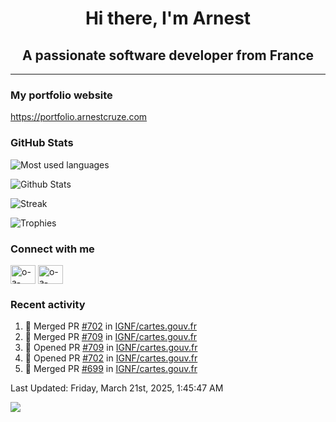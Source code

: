 <h1 align="center">Hi there, I'm Arnest</h1>
<h2 align="center">A passionate software developer from France</h2>

---

### My portfolio website

https://portfolio.arnestcruze.com

### GitHub Stats

![Most used languages](https://github-readme-stats.vercel.app/api/top-langs/?username=ocruze&langs_count=10&layout=compact&hide=tsql)

![Github Stats](https://github-readme-stats.vercel.app/api?username=ocruze&count_private=true&show_icons=true&title_color=fff&text_color=fff&bg_color=30,36d1dc,904e95)

![Streak](https://github-readme-streak-stats.herokuapp.com/?user=ocruze&)

![Trophies](https://github-profile-trophy.vercel.app/?username=ocruze)

### Connect with me

<p align="left">
  <a href="mailto:o.cruze@live.com" target="blank"><img align="center" src="https://upload.wikimedia.org/wikipedia/commons/d/df/Microsoft_Office_Outlook_%282018%E2%80%93present%29.svg" alt="o-a-cruze" height="30" width="40" /></a>
  <a href="https://linkedin.com/in/o-a-cruze" target="blank"><img align="center" src="https://raw.githubusercontent.com/rahuldkjain/github-profile-readme-generator/master/src/images/icons/Social/linked-in-alt.svg" alt="o-a-cruze" height="30" width="40" /></a>
</p>

### Recent activity

<!--RECENT_ACTIVITY:start-->
1. 🎉 Merged PR [#702](https://github.com/IGNF/cartes.gouv.fr/pull/702) in [IGNF/cartes.gouv.fr](https://github.com/IGNF/cartes.gouv.fr)
2. 🎉 Merged PR [#709](https://github.com/IGNF/cartes.gouv.fr/pull/709) in [IGNF/cartes.gouv.fr](https://github.com/IGNF/cartes.gouv.fr)
3. 💪 Opened PR [#709](https://github.com/IGNF/cartes.gouv.fr/pull/709) in [IGNF/cartes.gouv.fr](https://github.com/IGNF/cartes.gouv.fr)
4. 💪 Opened PR [#702](https://github.com/IGNF/cartes.gouv.fr/pull/702) in [IGNF/cartes.gouv.fr](https://github.com/IGNF/cartes.gouv.fr)
5. 🎉 Merged PR [#699](https://github.com/IGNF/cartes.gouv.fr/pull/699) in [IGNF/cartes.gouv.fr](https://github.com/IGNF/cartes.gouv.fr)
<!--RECENT_ACTIVITY:end-->

<!--RECENT_ACTIVITY:last_update-->
Last Updated: Friday, March 21st, 2025, 1:45:47 AM
<!--RECENT_ACTIVITY:last_update_end-->

[![](https://visitcount.itsvg.in/api?id=ocruze&label=Profile%20Views&pretty=false)](https://visitcount.itsvg.in)
